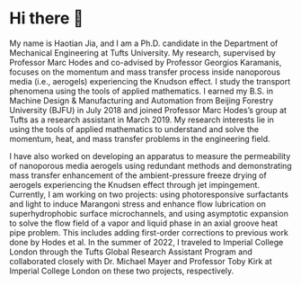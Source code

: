 # Hi there 👋

My name is Haotian Jia, and I am a Ph.D. candidate in the Department of Mechanical Engineering at Tufts University. My research, supervised by Professor Marc Hodes and co-advised by Professor Georgios Karamanis, focuses on the momentum and mass transfer process inside nanoporous media (i.e., aerogels) experiencing the Knudson effect. I study the transport phenomena using the tools of applied mathematics. I earned my B.S. in Machine Design & Manufacturing and Automation from Beijing Forestry University (BJFU) in July 2018 and joined Professor Marc Hodes’s group at Tufts as a research assistant in March 2019. My research interests lie in using the tools of applied mathematics to understand and solve the momentum, heat, and mass transfer problems in the engineering field.

I have also worked on developing an apparatus to measure the permeability of nanoporous media aerogels using redundant methods and demonstrating mass transfer enhancement of the ambient-pressure freeze drying of aerogels experiencing the Knudsen effect through jet impingement. Currently, I am working on two projects: using photoresponsive surfactants and light to induce Marangoni stress and enhance flow lubrication on superhydrophobic surface microchannels, and using asymptotic expansion to solve the flow field of a vapor and liquid phase in an axial groove heat pipe problem. This includes adding first-order corrections to previous work done by Hodes et al. In the summer of 2022, I traveled to Imperial College London through the Tufts Global Research Assistant Program and collaborated closely with Dr. Michael Mayer and Professor Toby Kirk at Imperial College London on these two projects, respectively.
<!--
**haotianjia95/haotianjia95** is a ✨ _special_ ✨ repository because its `README.md` (this file) appears on your GitHub profile.

Here are some ideas to get you started:

- 🔭 I’m currently working on ...
- 🌱 I’m currently learning ...
- 👯 I’m looking to collaborate on ...
- 🤔 I’m looking for help with ...
- 💬 Ask me about ...
- 📫 How to reach me: ...
- 😄 Pronouns: ...
- ⚡ Fun fact: ...
-->
